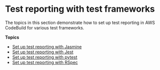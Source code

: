 # Test reporting with test frameworks<a name="test-framework-reporting"></a>

The topics in this section demonstrate how to set up test reporting in AWS CodeBuild for various test frameworks\.

**Topics**
+ [Set up test reporting with Jasmine](test-report-jasmine.md)
+ [Set up test reporting with Jest](test-report-jest.md)
+ [Set up test reporting with pytest](test-report-pytest.md)
+ [Set up test reporting with RSpec](test-report-rspec.md)